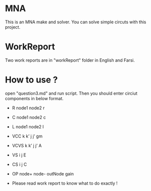 # MNA
This is an MNA make and solver. You can solve simple circuts with this project.

# WorkReport
Two work reports are in "workReport" folder in English and Farsi.

# How to use ?
open "question3.md" and run script. Then you should enter circiut components in below format.

- R node1 node2 r

- C node1 node2 c

- L node1 node2 l

- VCC k k’ j j’ gm

- VCVS k k’ j j’ A

- VS i j E

- CS i j C

- OP node+  node-  outNode gain


* Please read work report to know what to do exactly !
